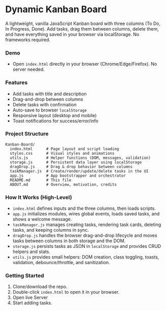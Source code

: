 # Dynamic Kanban Board

A lightweight, vanilla JavaScript Kanban board with three columns (To Do, In Progress, Done). Add tasks, drag them between columns, delete them, and have everything saved in your browser via localStorage. No frameworks required.

### Demo
- Open `index.html` directly in your browser (Chrome/Edge/Firefox). No server needed.

### Features
- Add tasks with title and description
- Drag-and-drop between columns
- Delete tasks with confirmation
- Auto-save to browser `localStorage`
- Responsive layout (desktop and mobile)
- Toast notifications for success/error/info

### Project Structure
```
Kanban-Board/
  index.html      # Page layout and script loading
  styles.css      # Visual styles and animations
  utils.js        # Helper functions (DOM, messages, validation)
  storage.js      # Persistent data layer using localStorage
  dragDrop.js     # Drag & drop behavior between columns
  taskManager.js  # Create/render/update/delete tasks in the UI
  app.js          # App bootstrapper and orchestrator
  README.md       # This file
  ABOUT.md        # Overview, motivation, credits
```

### How It Works (High-Level)
- `index.html` defines inputs and the three columns, then loads scripts.
- `app.js` initializes modules, wires global events, loads saved tasks, and shows a welcome message.
- `taskManager.js` manages creating tasks, rendering task cards, deleting tasks, and keeping columns in sync.
- `dragDrop.js` handles the browser drag-and-drop lifecycle and moves tasks between columns in both storage and the DOM.
- `storage.js` persists tasks as JSON in `localStorage` and provides CRUD helpers and stats.
- `utils.js` provides small helpers: DOM creation, class toggling, toasts, validation, debounce/throttle, and sanitization.

### Getting Started
1) Clone/download the repo.
2) Double-click `index.html` to open it in your browser.
3) Open live Server
4) Start adding tasks.

